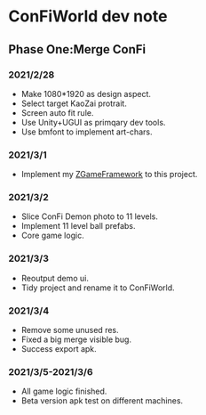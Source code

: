 # ConFiWorld dev note

## Phase One:Merge ConFi

### 2021/2/28
- Make 1080*1920 as design aspect.
- Select target KaoZai protrait.
- Screen auto fit rule.
- Use Unity+UGUI as primqary dev tools.
- Use bmfont to implement art-chars.

### 2021/3/1
- Implement my [ZGameFramework](https://github.com/iningwei/ZGameFramework) to this project.

### 2021/3/2
- Slice ConFi Demon photo to 11 levels.
- Implement 11 level ball prefabs.
- Core game logic.

### 2021/3/3
- Reoutput demo ui.
- Tidy project and rename it to ConFiWorld.

### 2021/3/4
- Remove some unused res.
- Fixed a big merge visible bug.
- Success export apk.

### 2021/3/5-2021/3/6
- All game logic finished.
- Beta version apk test on different machines.